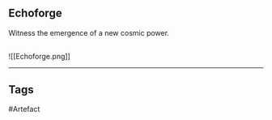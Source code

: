 ## Echoforge
Witness the emergence of a new cosmic power.
## 
![[Echoforge.png]]

---
## Tags
#Artefact